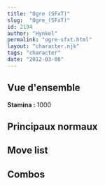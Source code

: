 ```yaml
---
title: "Ogre (SFxT)"
slug:  "Ogre_(SFxT)"
id: 2194
author: "Hynkel"
permalink: "ogre-sfxt.html"
layout: "character.njk"
tags: "character"
date: "2012-03-08"
---
```




## Vue d'ensemble

**Stamina :** 1000

## Principaux normaux

## Move list

## Combos

